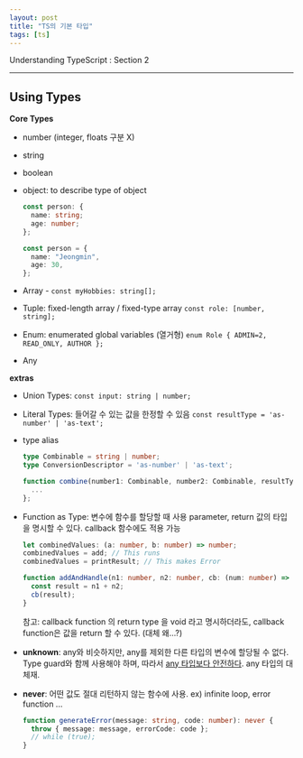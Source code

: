 ```yaml
---
layout: post
title: "TS의 기본 타입"
tags: [ts]
---
```


Understanding TypeScript : Section 2

---

## Using Types

**Core Types**

- number (integer, floats 구분 X)

- string

- boolean

- object: to describe type of object

  ```typescript
  const person: {
    name: string;
    age: number;
  };

  const person = {
    name: "Jeongmin",
    age: 30,
  };
  ```

- Array - `const myHobbies: string[];`

- Tuple: fixed-length array / fixed-type array
  `const role: [number, string];`
- Enum: enumerated global variables (열거형)
  `enum Role { ADMIN=2, READ_ONLY, AUTHOR };`
- Any

**extras**

- Union Types: `const input: string | number;`

- Literal Types: 들어갈 수 있는 값을 한정할 수 있음
  `const resultType = 'as-number' | 'as-text';`

- type alias

  ```typescript
  type Combinable = string | number;
  type ConversionDescriptor = 'as-number' | 'as-text';

  function combine(number1: Combinable, number2: Combinable, resultType: ConversionDescriptor) {
    ...
  };
  ```

- Function as Type: 변수에 함수를 할당할 때 사용
  parameter, return 값의 타입을 명시할 수 있다. callback 함수에도 적용 가능

  ```typescript
  let combinedValues: (a: number, b: number) => number;
  combinedValues = add; // This runs
  combinedValues = printResult; // This makes Error

  function addAndHandle(n1: number, n2: number, cb: (num: number) => void) {
    const result = n1 + n2;
    cb(result);
  }
  ```

  참고: callback function 의 return type 을 void 라고 명시하더라도, callback function은 값을 return 할 수 있다. (대체 왜...?)

- **unknown**: any와 비슷하지만, any를 제외한 다른 타입의 변수에 할당될 수 없다. Type guard와 함께 사용해야 하며, 따라서 <u>any 타입보다 안전하다</u>. any 타입의 대체재.

- **never**: 어떤 값도 절대 리턴하지 않는 함수에 사용.
  ex) infinite loop, error function ...

  ```typescript
  function generateError(message: string, code: number): never {
    throw { message: message, errorCode: code };
    // while (true);
  }
  ```
